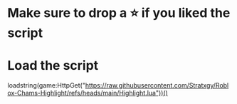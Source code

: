 # Make sure to drop a ⭐ if you liked the script #

# Load the script #
loadstring(game:HttpGet("https://raw.githubusercontent.com/Stratxgy/Roblox-Chams-Highlight/refs/heads/main/Highlight.lua"))()

